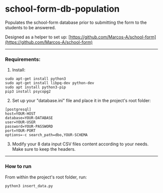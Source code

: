 # school-form-db-population
Populates the school-form database prior to submitting the form to the students to be answered.

Designed as a helper to set up: [https://github.com/Marcos-A/school-form](https://github.com/Marcos-A/school-form)

---

### Requirements:
1. Install:

```
sudo apt-get install python3	
sudo apt-get install libpq-dev python-dev
sudo apt install python3-pip
pip3 install psycopg2
```

2. Set up your "database.ini" file and place it in the project's root folder:

```
[postgresql]
host=YOUR-HOST
database=YOUR-DATABASE
user=YOUR-USER
password=YOUR-PASSWORD
port=YOUR-PORT
options=-c search_path=dbo,YOUR-SCHEMA
```

3. Modify your 8 data input CSV files content according to your needs. Make sure to keep the headers.

---

### How to run
From within the project's root folder, run:

`python3 insert_data.py`
